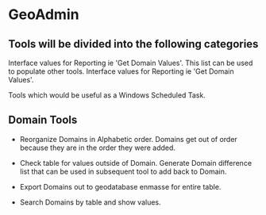 # GeoAdmin

## Tools will be divided into the following categories

Interface values for Reporting ie 'Get Domain Values'.  This list can be used to populate other tools.
Interface values for Reporting ie 'Get Domain Values'.

Tools which would be useful as a Windows Scheduled Task.

## Domain Tools

* Reorganize Domains in Alphabetic order.  Domains get out of order because they are in the order they were added.

* Check table for values outside of Domain.  Generate Domain difference list that can be used in subsequent tool to add back to Domain.

* Export Domains out to geodatabase enmasse for entire table.

* Search Domains by table and show values.
